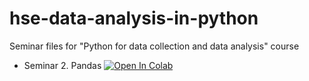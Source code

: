 # hse-data-analysis-in-python
Seminar files for "Python for data collection and data analysis" course


- Seminar 2. Pandas
[![Open In Colab](https://colab.research.google.com/assets/colab-badge.svg)](https://colab.research.google.com/github/Podidiving/hse-data-analysis-in-python/blob/main/seminar_2.ipynb)